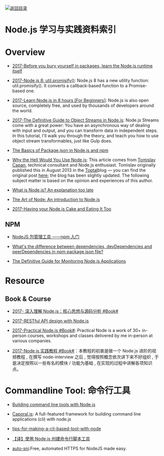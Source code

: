 [![返回目录](https://parg.co/UGo)](https://parg.co/b4z)

# Node.js 学习与实践资料索引

# Overview

* [2017-Before you bury yourself in packages, learn the Node.js runtime itself](https://parg.co/b4I)

- [2017-Node.js 8: util.promisify()](http://2ality.com/2017/05/util-promisify.html): Node.js 8 has a new utility function: util.promisify(). It converts a callback-based function to a Promise-based one.

- [2017-Learn Node.js in 8 hours [For Beginners]](https://parg.co/bNy): Node.js is also open source, completely free, and used by thousands of developers around the world.

- [2017-The Definitive Guide to Object Streams in Node.js](https://parg.co/bfV): Node.js Streams come with a great power: You have an asynchronous way of dealing with input and output, and you can transform data in independent steps. In this tutorial, I'll walk you through the theory, and teach you how to use object stream transformables, just like Gulp does.

- [The Basics of Package.json in Node.js and npm](http://6me.us/zFEia8)

- [Why the Hell Would You Use Node.js](https://medium.com/the-node-js-collection/why-the-hell-would-you-use-node-js-4b053b94ab8e#.71g206imf): This article comes from [Tomislav Capan](https://twitter.com/tomislavcapan), technical consultant and Node.js enthusiast. Tomislav originally published this in August 2013 in the [Toptal](https://www.toptal.com/developers)blog — you can find the original post [here](https://www.toptal.com/nodejs/why-the-hell-would-i-use-node-js); the blog has been slightly updated. The following subject matter is based on the opinion and experiences of this author.

- [What is Node.js? An explanation too late](https://lethalbrains.com/what-is-node-js-an-explanation-too-late-477c10778dea#.5daatualo)

- [The Art of Node: An introduction to Node.js](https://github.com/maxogden/art-of-node#modules)

- [2017-Having your Node.js Cake and Eating It Too](https://parg.co/bTW)

## NPM

* [NodeJS 包管理工具 ——npm 入门](http://aerotiger.info/archives/beginners-guide-node-package-manager.html)

* [What's the difference between dependencies, devDependencies and peerDependencies in npm package.json file?](http://stackoverflow.com/questions/18875674/whats-the-difference-between-dependencies-devdependencies-and-peerdependencies/22004559#22004559)

* [The Definitive Guide for Monitoring Node.js Applications](https://blog.risingstack.com/monitoring-nodejs-applications-nodejs-at-scale/)

# Resource

## Book & Course

* [2017- 深入理解 Node.js：核心思想与源码分析 #Book#](http://6me.us/epg)

* [2017-RESTful API design with Node.js](https://hackernoon.com/restful-api-design-with-node-js-26ccf66eab09)

* [2017-Practical Node.js #Book#](https://github.com/azat-co/practicalnode): Practical Node is a work of 30+ in-person courses, workshops and classes delivered by me in-person at various companies.

* [2017-Node.js 实践教程 #Book#](https://github.com/ElemeFE/node-practice)：本教程的初衷是做一个 Node.js 进阶的视频教程 , 在撰写 node-interview 之后 , 觉得按照概念依次讲下来不好组织 , 于是决定按照以一些有名的模块 / 功能为基础 , 在实现的过程中讲解各项知识点。

# Commandline Tool: 命令行工具

* [Building command line tools with Node.js](https://developer.atlassian.com/blog/2015/11/scripting-with-node/)

* [Caporal.js](https://github.com/mattallty/Caporal.js): A full-featured framework for building command line applications (cli) with node.js

- [tips-for-making-a-cli-based-tool-with-node](https://medium.com/@kentcdodds/tips-for-making-a-cli-based-tool-with-node-9903255c2a3b#.ugk1a07dg)

- [【译】使用 Node.js 创建命令行脚本工具](https://aotu.io/notes/2015/12/23/building-command-line-tools-with-node-js/?hmsr=toutiao.io&utm_medium=toutiao.io&utm_source=toutiao.io)

- [auto-sni](https://github.com/DylanPiercey/auto-sni):Free, automated HTTPS for NodeJS made easy.
